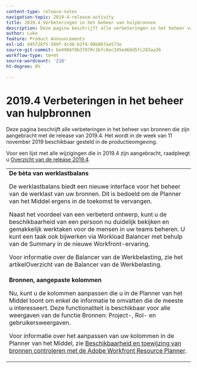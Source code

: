 ```yaml
---
content-type: release-notes
navigation-topic: 2019-4-release-activity
title: 2019.4 Verbeteringen in het beheer van hulpbronnen
description: Deze pagina beschrijft alle verbeteringen in het beheer van bronnen die zijn aangebracht met de release van 2019.4. Het wordt in de week van 11 november 2019 beschikbaar gesteld in de productieomgeving.
author: Luke
feature: Product Announcements
exl-id: d45f28f5-509f-4cd8-b2f4-90b867ae573e
source-git-commit: be4904f0b37870c1bfc8ec345e468d5fc283aa36
workflow-type: tm+mt
source-wordcount: '218'
ht-degree: 0%

---
```


# 2019.4 Verbeteringen in het beheer van hulpbronnen

Deze pagina beschrijft alle verbeteringen in het beheer van bronnen die zijn aangebracht met de release van 2019.4. Het wordt in de week van 11 november 2019 beschikbaar gesteld in de productieomgeving.

Voor een lijst met alle wijzigingen die in 2019.4 zijn aangebracht, raadpleegt u [Overzicht van de release 2019.4](../../../../product-announcements/product-releases/quarterly-release-archive/2019.4-release-activity/2019.4-release-activity-overview.md).

<table style="table-layout:auto"> 
 <col> 
 <tbody> 
  <tr> 
   <td><strong>De bèta van werklastbalans</strong> <p>De werklastbalans biedt een nieuwe interface voor het beheer van de werklast van uw bronnen. Dit is bedoeld om de Planner van het Middel ergens in de toekomst te vervangen.</p> <p>Naast het voordeel van een verbeterd ontwerp, kunt u de beschikbaarheid van een persoon nu duidelijk bekijken en gemakkelijk werktaken voor de mensen in uw teams beheren. U kunt een taak ook bijwerken via Workload Balancer met behulp van de Summary in de nieuwe Workfront-ervaring.</p> <p>Voor informatie over de Balancer van de Werkbelasting, zie het artikelOverzicht van de Balancer van de Werkbelasting.</p> </td> 
  </tr> 
  <tr> 
   <td><strong>Bronnen, aangepaste kolommen</strong> <p>Nu, kunt u de kolommen aanpassen die u in de Planner van het Middel toont om enkel de informatie te omvatten die de meeste u interesseert. Deze functionaliteit is beschikbaar voor alle weergaven van de functie Bronnen: Project-, Rol- en gebruikersweergaven.</p> <p>Voor informatie over het aanpassen van uw kolommen in de Planner van het Middel, zie <a href="../../../../resource-mgmt/resource-planning/resource-availability-allocation-resource-planner.md" class="MCXref xref" xrefformat="{para}">Beschikbaarheid en toewijzing van bronnen controleren met de Adobe Workfront Resource Planner</a>.</p> </td> 
  </tr> 
 </tbody> 
</table>
